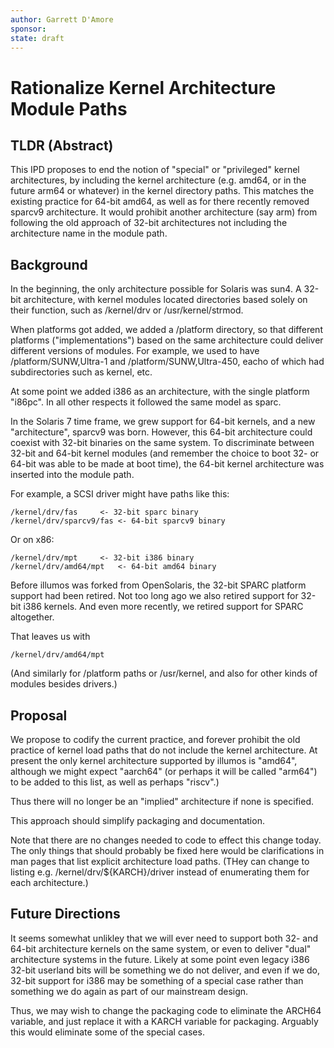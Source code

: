 ```yaml
---
author: Garrett D'Amore
sponsor:
state: draft
---
```


# Rationalize Kernel Architecture Module Paths

## TLDR (Abstract)

This IPD proposes to end the notion of "special" or "privileged"
kernel architectures, by including the kernel architecture (e.g.
amd64, or in the future arm64 or whatever) in the kernel directory
paths.  This matches the existing practice for 64-bit amd64, as
well as for there recently removed sparcv9 architecture.  It would
prohibit another architecture (say arm) from following the old
approach of 32-bit architectures not including the architecture
name in the module path.

## Background

In the beginning, the only architecture possible for
Solaris was sun4.  A 32-bit architecture, with kernel
modules located directories based solely on their function,
such as /kernel/drv or /usr/kernel/strmod.

When platforms got added, we added a /platform directory,
so that different platforms ("implementations") 
based on the same architecture could deliver different
versions of modules.  For example, we used to have
/platform/SUNW,Ultra-1 and /platform/SUNW,Ultra-450,
eacho of which had subdirectories such as kernel, etc.

At some point we added i386 as an architecture, with the
single platform "i86pc".  In all other respects it followed
the same model as sparc.

In the Solaris 7 time frame, we grew support for 64-bit kernels,
and a new "architecture", sparcv9 was born.  However, this 64-bit
architecture could coexist with 32-bit binaries on the same system.
To discriminate between 32-bit and 64-bit kernel modules (and remember
the choice to boot 32- or 64-bit was able to be made at boot time),
the 64-bit kernel architecture was inserted into the module path.

For example, a SCSI driver might have paths like this:

	/kernel/drv/fas  	<- 32-bit sparc binary
	/kernel/drv/sparcv9/fas	<- 64-bit sparcv9 binary

Or on x86:

	/kernel/drv/mpt		<- 32-bit i386 binary
	/kernel/drv/amd64/mpt	<- 64-bit amd64 binary

Before illumos was forked from OpenSolaris, the 32-bit SPARC platform
support had been retired.  Not too long ago we also retired support
for 32-bit i386 kernels.  And even more recently, we retired
support for SPARC altogether.

That leaves us with

	/kernel/drv/amd64/mpt

(And similarly for /platform paths or /usr/kernel, and also for
other kinds of modules besides drivers.)

## Proposal

We propose to codify the current practice, and forever prohibit the
old practice of kernel load paths that do not include the kernel
architecture.  At present the only kernel architecture supported by
illumos is "amd64", although we might expect "aarch64" (or perhaps
it will be called "arm64") to be added to this list, as well as
perhaps "riscv".)

Thus there will no longer be an "implied" architecture if none is
specified.

This approach should simplify packaging and documentation.

Note that there are no changes needed to code to effect this change
today.  The only things that should probably be fixed here would
be clarifications in man pages that list explicit architecture load
paths. (THey can change to listing e.g. /kernel/drv/${KARCH}/driver
instead of enumerating them for each architecture.)

## Future Directions

It seems somewhat unlikley that we will ever need to support both
32- and 64-bit architecture kernels on the same system, or even
to deliver "dual" architecture systems in the future.  Likely at
some point even legacy i386 32-bit userland bits will be something we
do not deliver, and even if we do, 32-bit support for i386 may be
something of a special case rather than something we do again as part
of our mainstream design.

Thus, we may wish to change the packaging code to eliminate the
ARCH64 variable, and just replace it with a KARCH variable for packaging.
Arguably this would eliminate some of the special cases.
